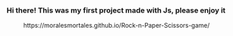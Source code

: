 ### Hi there! This was my first project made with Js, please enjoy it
<p align='center'>https://moralesmortales.github.io/Rock-n-Paper-Scissors-game/</p>

